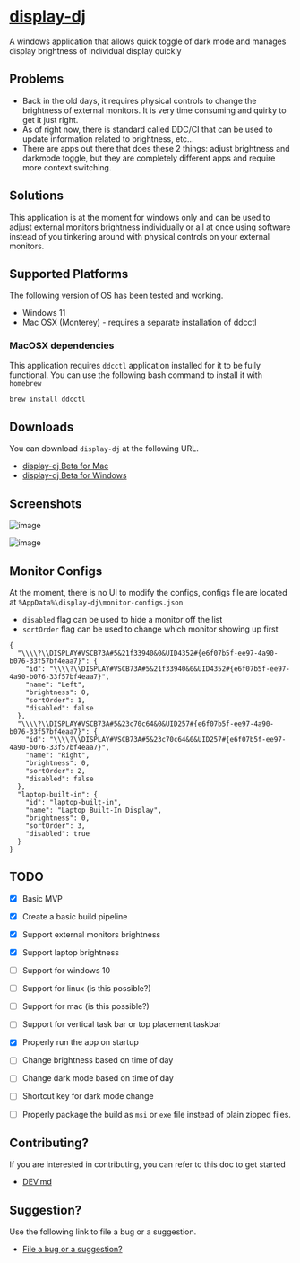 # [display-dj](https://synle.github.io/display-dj/)

A windows application that allows quick toggle of dark mode and manages display brightness of individual display quickly

## Problems

- Back in the old days, it requires physical controls to change the brightness of external monitors. It is very time consuming and quirky to get it just right.
- As of right now, there is standard called DDC/CI that can be used to update information related to brightness, etc...
- There are apps out there that does these 2 things: adjust brightness and darkmode toggle, but they are completely different apps and require more context switching.

## Solutions

This application is at the moment for windows only and can be used to adjust external monitors brightness individually or all at once using software instead of you tinkering around with physical controls on your external monitors.

## Supported Platforms

The following version of OS has been tested and working.

- Windows 11
- Mac OSX (Monterey) - requires a separate installation of ddcctl

### MacOSX dependencies

This application requires `ddcctl` application installed for it to be fully functional. You can use the following bash command to install it with `homebrew`

```bash
brew install ddcctl
```

## Downloads

You can download `display-dj` at the following URL.

- [display-dj Beta for Mac](https://github.com/synle/display-dj/releases)
- [display-dj Beta for Windows](https://github.com/synle/display-dj/releases)

## Screenshots

![image](https://user-images.githubusercontent.com/3792401/158890109-50c68910-dd79-45f4-8da8-b41346219fc4.png)

![image](https://user-images.githubusercontent.com/3792401/158890188-6074254d-87df-4d74-92be-7ad8f825e25e.png)

## Monitor Configs

At the moment, there is no UI to modify the configs, configs file are located at `%AppData%\display-dj\monitor-configs.json`

- `disabled` flag can be used to hide a monitor off the list
- `sortOrder` flag can be used to change which monitor showing up first

```
{
  "\\\\?\\DISPLAY#VSCB73A#5&21f33940&0&UID4352#{e6f07b5f-ee97-4a90-b076-33f57bf4eaa7}": {
    "id": "\\\\?\\DISPLAY#VSCB73A#5&21f33940&0&UID4352#{e6f07b5f-ee97-4a90-b076-33f57bf4eaa7}",
    "name": "Left",
    "brightness": 0,
    "sortOrder": 1,
    "disabled": false
  },
  "\\\\?\\DISPLAY#VSCB73A#5&23c70c64&0&UID257#{e6f07b5f-ee97-4a90-b076-33f57bf4eaa7}": {
    "id": "\\\\?\\DISPLAY#VSCB73A#5&23c70c64&0&UID257#{e6f07b5f-ee97-4a90-b076-33f57bf4eaa7}",
    "name": "Right",
    "brightness": 0,
    "sortOrder": 2,
    "disabled": false
  },
  "laptop-built-in": {
    "id": "laptop-built-in",
    "name": "Laptop Built-In Display",
    "brightness": 0,
    "sortOrder": 3,
    "disabled": true
  }
}
```

## TODO

- [x] Basic MVP
- [x] Create a basic build pipeline
- [x] Support external monitors brightness
- [x] Support laptop brightness
- [ ] Support for windows 10
- [ ] Support for linux (is this possible?)
- [ ] Support for mac (is this possible?)
- [ ] Support for vertical task bar or top placement taskbar
- [x] Properly run the app on startup
- [ ] Change brightness based on time of day
- [ ] Change dark mode based on time of day
- [ ] Shortcut key for dark mode change
- [ ] Properly package the build as `msi` or `exe` file instead of plain zipped files.


## Contributing?

If you are interested in contributing, you can refer to this doc to get started

- [DEV.md](https://github.com/synle/display-dj/blob/main/DEV.md)

## Suggestion?
Use the following link to file a bug or a suggestion.

- [File a bug or a suggestion?](https://github.com/synle/display-dj/issues/new)
